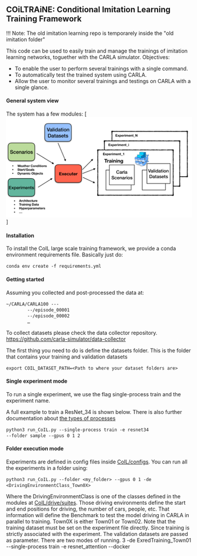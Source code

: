 COiLTRAiNE: Conditional Imitation Learning Training Framework
-------------------------------------------------------------

!!! Note: The old imitation learning repo is temporarely inside
the "old imitation folder"

This code can be used to easily train and manage the trainings of imitation
learning networks, toguether with the CARLA simulator.
Objectives:

 * To enable the user to perform several trainings with a single command.
 * To automatically test the trained system using CARLA.
 * Allow the user to monitor several trainings and testings on CARLA with a single glance.



#### General system view

The system has a few modules:
[![COIL Diagram](docs/img/CoIL.png?raw=true )]

#### Installation

To install the CoIL large scale training framework, we provide a conda environment requirements file.
Basically just do:

    conda env create -f requirements.yml


#### Getting started


Assuming you collected and post-processed the data at:

    ~/CARLA/CARLA100 ---
            --/episode_00001
            --/episode_00002
            …

To collect datasets please check the data collector repository.
https://github.com/carla-simulator/data-collector


The first thing you need to do is define the datasets folder.
This is the folder that contains your training and validation datasets

    export COIL_DATASET_PATH=<Path to where your dataset folders are>


#### Single experiment mode
To run a single experiment, we use the flag single-process train
and the experiment name.

A full example to train a ResNet_34  is shown below. There
is also further documentation about
[the types of processes](docs/main_modules.md)

    python3 run_CoIL.py --single-process train -e resnet34
    --folder sample --gpus 0 1 2





#### Folder execution mode
Experiments are defined in config files inside [CoIL/configs](docs/configuration.md).
You can run all the experiments in a folder using:

    python3 run_CoIL.py --folder <my_folder> --gpus 0 1 -de <DrivingEnvironmentClass_Town0X> 

Where the DrivingEnvironmentClass is one of the classes defined in the
modules at [CoIL/drive/suites](docs/suites.md). Those driving environments
define the start and end positions for driving, the number of cars, people, etc. That information will define the Benchmark to test the model driving in CARLA in parallel to training. Town0X is either Town01 or Town02.
Note that the training dataset must be set on the experiment file directly. Since training is strictly associated with the experiment. The validation datasets are passed as parameter. There are two modes of running.
3  -de ExredTraining_Town01 --single-process train -e resnet_attention --docker




